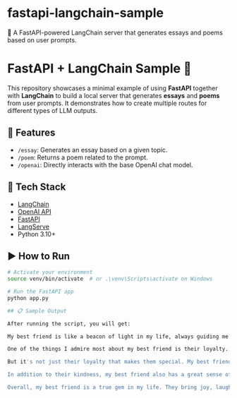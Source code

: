 # fastapi-langchain-sample
🚀 A FastAPI-powered LangChain server that generates essays and poems based on user prompts.

# FastAPI + LangChain Sample 🚀

This repository showcases a minimal example of using **FastAPI** together with **LangChain** to build a local server that generates **essays** and **poems** from user prompts. It demonstrates how to create multiple routes for different types of LLM outputs.

## 🧠 Features

- `/essay`: Generates an essay based on a given topic.
- `/poem`: Returns a poem related to the prompt.
- `/openai`: Directly interacts with the base OpenAI chat model.

## 🔧 Tech Stack

- [LangChain](https://www.langchain.com/)
- [OpenAI API](https://platform.openai.com/)
- [FastAPI](https://fastapi.tiangolo.com/)
- [LangServe](https://python.langchain.com/docs/guides/production/langserve)
- Python 3.10+

## ▶️ How to Run

```bash
# Activate your environment
source venv/bin/activate  # or .\venv\Scripts\activate on Windows

# Run the FastAPI app
python app.py

## 📋 Sample Output

After running the script, you will get:

My best friend is like a beacon of light in my life, always guiding me through the darkest of times and celebrating with me in the brightest of moments. Their unwavering support and understanding make them an invaluable presence in my life.

One of the things I admire most about my best friend is their loyalty. Through thick and thin, they have stood by my side, never wavering in their commitment to our friendship. They are always there to listen, offering a shoulder to cry on or a word of encouragement when I need it most.

But it's not just their loyalty that makes them special. My best friend is also incredibly kind and compassionate. They have a heart of gold and are always willing to lend a helping hand to those in need. Their empathy and thoughtfulness are qualities that I truly cherish and admire.

In addition to their kindness, my best friend also has a great sense of humor. We share countless inside jokes and laughter-filled moments that always bring a smile to my face. Their ability to see the humor in even the most challenging situations is something I greatly appreciate and treasure.

Overall, my best friend is a true gem in my life. They bring joy, laughter, and love into my world, making each day brighter and more fulfilling. I am grateful to have them by my side, and I cherish the bond we share. My best friend is not just a friend, but a soulmate, a confidant, and a partner in crime. I am truly blessed to have them in my life.